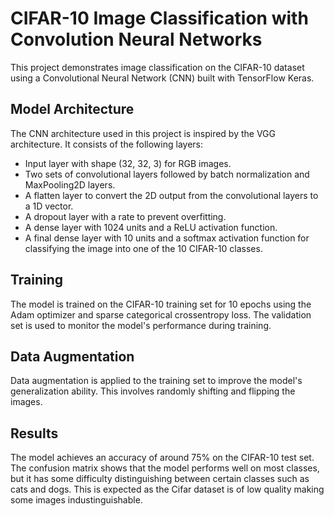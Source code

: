 # CIFAR-10 Image Classification with Convolution Neural Networks

This project demonstrates image classification on the CIFAR-10 dataset using a Convolutional Neural Network (CNN) built with TensorFlow Keras.

## Model Architecture

The CNN architecture used in this project is inspired by the VGG architecture. It consists of the following layers:

* Input layer with shape (32, 32, 3) for RGB images.
* Two sets of convolutional layers followed by batch normalization and MaxPooling2D layers.
* A flatten layer to convert the 2D output from the convolutional layers to a 1D vector.
* A dropout layer with a rate to prevent overfitting.
* A dense layer with 1024 units and a ReLU activation function.
* A final dense layer with 10 units and a softmax activation function for classifying the image into one of the 10 CIFAR-10 classes.

## Training

The model is trained on the CIFAR-10 training set for 10 epochs using the Adam optimizer and sparse categorical crossentropy loss. The validation set is used to monitor the model's performance during training.

## Data Augmentation

Data augmentation is applied to the training set to improve the model's generalization ability. This involves randomly shifting and flipping the images.

## Results

The model achieves an accuracy of around 75% on the CIFAR-10 test set. The confusion matrix shows that the model performs well on most classes, but it has some difficulty distinguishing between certain classes such as cats and dogs. This is expected as the Cifar dataset is of low quality making some images industinguishable.

